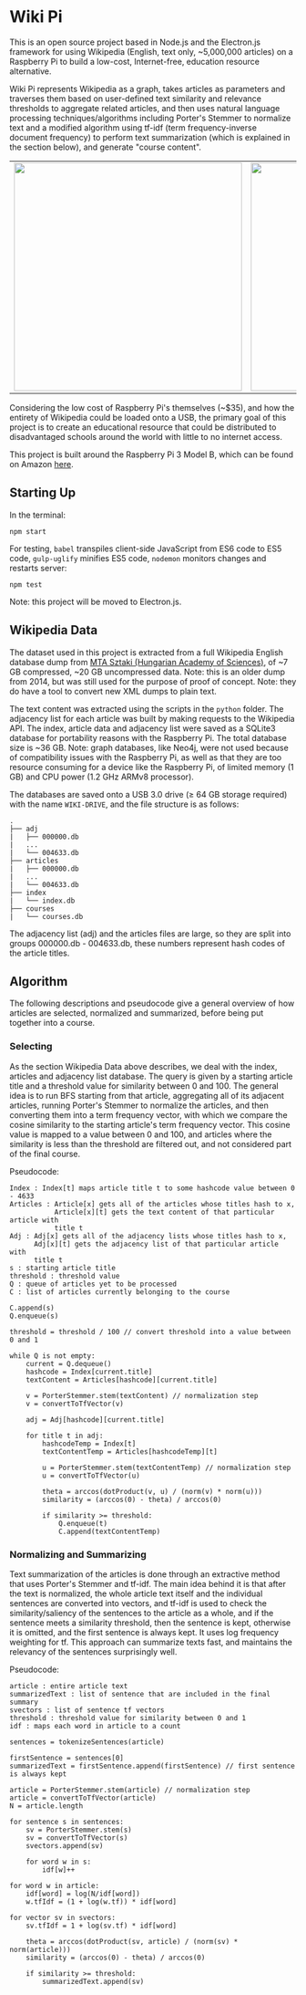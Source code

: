 # Wiki Pi

This is an open source project based in Node.js and the Electron.js framework
for using Wikipedia (English, text only, ~5,000,000 articles) on a Raspberry
Pi to build a low-cost, Internet-free, education resource alternative.

Wiki Pi represents Wikipedia as a graph, takes articles as parameters and
traverses them based on user-defined text similarity and relevance thresholds
to aggregate related articles, and then uses natural language processing 
techniques/algorithms including Porter's Stemmer to normalize text and a 
modified algorithm using tf-idf (term frequency-inverse document frequency)
to perform text summarization (which is explained in the section below), 
and generate "course content".

<table align="center">
    <tr>
        <td>
            <img src="https://i.imgur.com/n3STroV.png" width="400px">
        </td>
        <td>
            <img src="https://i.imgur.com/whmK84I.png" width="400px">
        </td>
    </tr>
</table>

Considering the low cost of Raspberry Pi's themselves (~$35), and how the
entirety of Wikipedia could be loaded onto a USB, the primary goal of this
project is to create an educational resource that could be distributed to
disadvantaged schools around the world with little to no internet access.

This project is built around the Raspberry Pi 3 Model B, which can be found on
Amazon [here](https://www.amazon.com/Raspberry-Pi-RASPBERRYPI3-MODB-1GB-Model-Board/dp/B01CD5VC92/ref=sr_1_2?ie=UTF8&qid=1503462178&sr=8-2&keywords=raspberry+pi+3).

## Starting Up

In the terminal:

```
npm start
```

For testing, `babel` transpiles client-side JavaScript from ES6 code to ES5 code,
`gulp-uglify` minifies ES5 code, `nodemon` monitors changes and restarts server:

```
npm test
```

Note: this project will be moved to Electron.js.

## Wikipedia Data

The dataset used in this project is extracted from a full Wikipedia English
database dump from [MTA Sztaki (Hungarian Academy of Sciences)](http://kopiwiki.dsd.sztaki.hu/),
of ~7 GB compressed, ~20 GB uncompressed data. Note: this is an older dump 
from 2014, but was still used for the purpose of proof of concept. Note: they 
do have a tool to convert new XML dumps to plain text.

The text content was extracted using the scripts in the `python` folder. The
adjacency list for each article was built by making requests to the Wikipedia
API. The index, article data and adjacency list were saved as a SQLite3 database
for portability reasons with the Raspberry Pi. The total database size is ~36
GB. Note: graph databases, like Neo4j, were not used because of compatibility
issues with the Raspberry Pi, as well as that they are too resource consuming
for a device like the Raspberry Pi, of limited memory (1 GB) and CPU power
(1.2 GHz ARMv8 processor).

The databases are saved onto a USB 3.0 drive (&#8805; 64 GB storage required)
with the name `WIKI-DRIVE`, and the file structure is as follows:

```
.
├── adj
|   ├── 000000.db
|   ...
|   └── 004633.db
├── articles
|   ├── 000000.db
|   ...
|   └── 004633.db
├── index
|   └── index.db
├── courses
|   └── courses.db
```

The adjacency list (adj) and the articles files are large, so they are split
into groups 000000.db - 004633.db, these numbers represent hash codes of the
article titles.

## Algorithm

The following descriptions and pseudocode give a general overview of how 
articles are selected, normalized and summarized, before being put together into
a course.

### Selecting

As the section Wikipedia Data above describes, we deal with the index, articles
and adjacency list database. The query is given by a starting article title and 
a threshold value for similarity between 0 and 100. The general idea is to run 
BFS starting from that article, aggregating all of its adjacent articles, 
running Porter's Stemmer to normalize the articles, and then converting them 
into a term frequency vector, with which we compare the cosine similarity to 
the starting article's term frequency vector. This cosine value is mapped to a 
value between 0 and 100, and articles where the similarity is less than the 
threshold are filtered out, and not considered part of the final course.

Pseudocode:

```
Index : Index[t] maps article title t to some hashcode value between 0 - 4633
Articles : Article[x] gets all of the articles whose titles hash to x, 
           Article[x][t] gets the text content of that particular article with 
           title t
Adj : Adj[x] gets all of the adjacency lists whose titles hash to x,
      Adj[x][t] gets the adjacency list of that particular article with 
      title t
s : starting article title
threshold : threshold value
Q : queue of articles yet to be processed
C : list of articles currently belonging to the course

C.append(s)
Q.enqueue(s)

threshold = threshold / 100 // convert threshold into a value between 0 and 1

while Q is not empty:
    current = Q.dequeue()
    hashcode = Index[current.title]
    textContent = Articles[hashcode][current.title]

    v = PorterStemmer.stem(textContent) // normalization step
    v = convertToTfVector(v)

    adj = Adj[hashcode][current.title]

    for title t in adj:
        hashcodeTemp = Index[t]
        textContentTemp = Articles[hashcodeTemp][t]

        u = PorterStemmer.stem(textContentTemp) // normalization step
        u = convertToTfVector(u)

        theta = arccos(dotProduct(v, u) / (norm(v) * norm(u)))
        similarity = (arccos(0) - theta) / arccos(0)

        if similarity >= threshold:
            Q.enqueue(t)
            C.append(textContentTemp)

```

### Normalizing and Summarizing

Text summarization of the articles is done through an extractive method that 
uses Porter's Stemmer and tf-idf. The main idea behind it is that after the 
text is normalized, the whole article text itself and the individual sentences
are converted into vectors, and tf-idf is used to check the similarity/saliency
of the sentences to the article as a whole, and if the sentence meets a 
similarity threshold, then the sentence is kept, otherwise it is omitted, and 
the first sentence is always kept. It uses log frequency weighting for tf. 
This approach can summarize texts fast, and maintains the relevancy of the 
sentences surprisingly well.

Pseudocode:

```
article : entire article text
summarizedText : list of sentence that are included in the final summary
svectors : list of sentence tf vectors
threshold : threshold value for similarity between 0 and 1
idf : maps each word in article to a count

sentences = tokenizeSentences(article)

firstSentence = sentences[0]
summarizedText = firstSentence.append(firstSentence) // first sentence is always kept

article = PorterStemmer.stem(article) // normalization step
article = convertToTfVector(article)
N = article.length

for sentence s in sentences:
    sv = PorterStemmer.stem(s)
    sv = convertToTfVector(s)
    svectors.append(sv)

    for word w in s:
        idf[w]++

for word w in article:
    idf[word] = log(N/idf[word])
    w.tfIdf = (1 + log(w.tf)) * idf[word]

for vector sv in svectors:
    sv.tfIdf = 1 + log(sv.tf) * idf[word]

    theta = arccos(dotProduct(sv, article) / (norm(sv) * norm(article)))
    similarity = (arccos(0) - theta) / arccos(0)

    if similarity >= threshold:
        summarizedText.append(sv)

```
